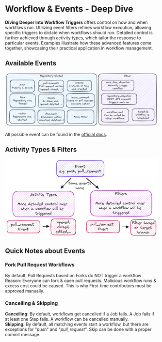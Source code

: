 # Workflow & Events - Deep Dive

**Diving Deeper Into Workflow Triggers** offers control on how and when workflows run. Utilizing event filters refines workflow execution, allowing specific triggers to dictate when workflows should run. Detailed control is further achieved through activity types, which tailor the response to particular events. Examples illustrate how these advanced features come together, showcasing their practical application in workflow management.

## Available Events

![events](./images/events.excalidraw.png)

All possible event can be found in the [official docs](https://docs.github.com/en/actions/writing-workflows/choosing-when-your-workflow-runs/events-that-trigger-workflows).

## Activity Types & Filters

![activity types and filters](./images/activity-types-filters.excalidraw.png)

## Quick Notes about Events

### Fork Pull Request Workflows

By default, Pull Requests based on Forks do NOT trigger a workflow<br />Reason: Everyone can fork & open pull requests. Malicious workflow runs & excess cost could be caused. This is why First-time contributors must be approved manually.

### Cancelling & Skipping

**Cancelling:** By default, workflows get cancelled if a Job fails. A Job fails if at least one Step fails. A workflow can be cancelled manually.<br/>
**Skipping:** By default, all matching events start a workflow, but there are exceptions for "_push_" and "_pull_request_". Skip can be done with a proper commit message.
